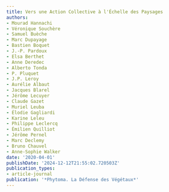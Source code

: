 ```yaml
---
title: Vers une Action Collective à l'Échelle des Paysages
authors:
- Mourad Hannachi
- Véronique Souchère
- Samuel Buèche
- Marc Dupayage
- Bastien Boquet
- J.-P. Pardoux
- Elsa Berthet
- Anne Deredec
- Alberto Tonda
- P. Pluquet
- J.P. Leroy
- Aurélie Albaut
- Jacques Blarel
- Jérôme Lecuyer
- Claude Gazet
- Muriel Leuba
- Élodie Gagliardi
- Karine Leleu
- Philippe Leclercq
- Émilien Quilliot
- Jérôme Pernel
- Marc Declemy
- Bruno Chauvel
- Anne-Sophie Walker
date: '2020-04-01'
publishDate: '2024-12-12T21:55:02.720503Z'
publication_types:
- article-journal
publication: '*Phytoma. La Défense des Végétaux*'
---
```

